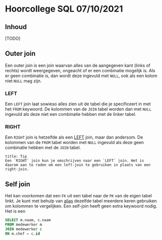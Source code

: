 # Hoorcollege SQL 07/10/2021

## Inhoud

[TODO]

## Outer join

Een outer join is een join waarvan alles van de aangegeven kant (links of rechts) wordt weergegeven, ongeacht of er een combinatie mogelijk is. Als er geen combinatie is, dan wordt deze ingevuld met `NULL`, ook als een kolom niet `NULL` mag zijn.

### LEFT

Een `LEFT` join laat sowieso alles zien uit de tabel die je specificeert in met het `FROM` keywoord. De kolommen van de `JOIN` tabel worden dan met `NULL` ingevuld als deze niet een combinatie hebben met de linker tabel.

### RIGHT

Een `RIGHT` join is hetzelfde als een [LEFT](#LEFT) join, maar dan andersom. De kolommen van de `FROM` tabel worden met `NULL` ingevuld als deze geen combinatie hebben met de `JOIN` tabel.

```ad-info
title: Tip
Een `RIGHT` join kun je omschrijven naar een `LEFT` join. Het is daarom aan te raden om een left-join te gebruiken in plaats van een right-join.
```

## Self join

Het kan voorkomen dat een `FK` uit een tabel naar de `PK` van de eigen tabel linkt. Je kunt met behulp van [alias](week39/SQL-2021-09-30-H.md#AS) dezelfde tabel meerdere keren gebruiken om kolommen te vergelijken. Een self-join heeft geen extra keywoord nodig. Het is een 

```sql
SELECT m.naam, c.naam
FROM medewerker m
JOIN medewerker c
ON m.chef = c.id
```
